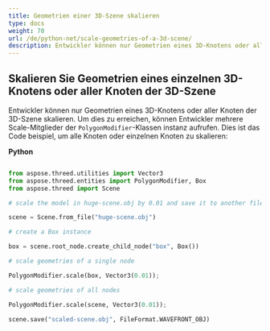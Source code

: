 ```yaml
---
title: Geometrien einer 3D-Szene skalieren
type: docs
weight: 70
url: /de/python-net/scale-geometries-of-a-3d-scene/
description: Entwickler können nur Geometrien eines 3D-Knotens oder aller Knoten der 3D-Szene skalieren. Um dies zu erreichen, können Entwickler mehrere Scale-Mitglieder der PolygonModifier-Klassen instanz aufrufen.
---
```

##  **Skalieren Sie Geometrien eines einzelnen 3D-Knotens oder aller Knoten der 3D-Szene**
Entwickler können nur Geometrien eines 3D-Knotens oder aller Knoten der 3D-Szene skalieren. Um dies zu erreichen, können Entwickler mehrere Scale-Mitglieder der `PolygonModifier`-Klassen instanz aufrufen. Dies ist das Code beispiel, um alle Knoten oder einzelnen Knoten zu skalieren:



**Python**

```py

from aspose.threed.utilities import Vector3
from aspose.threed.entities import PolygonModifier, Box
from aspose.threed import Scene

# scale the model in huge-scene.obj by 0.01 and save it to another file:

scene = Scene.from_file("huge-scene.obj")

# create a Box instance

box = scene.root_node.create_child_node("box", Box())

# scale geometries of a single node

PolygonModifier.scale(box, Vector3(0.01));

# scale geometries of all nodes

PolygonModifier.scale(scene, Vector3(0.01));

scene.save("scaled-scene.obj", FileFormat.WAVEFRONT_OBJ)

```
